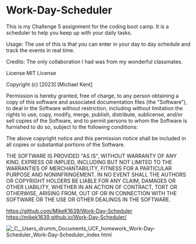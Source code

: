 # Work-Day-Scheduler
This is my Challenge 5 assignment for the coding boot camp. It is a scheduler to help you keep up with your daily tasks.

Usage: The use of this is that you can enter in your day to day schedule and track the events in real time.

Credits: The only collaboration I had was from my wonderful classmates.

License MIT License

Copyright (c) [2023] [Michael Kent]

Permission is hereby granted, free of charge, to any person obtaining a copy of this software and associated documentation files (the "Software"), to deal in the Software without restriction, including without limitation the rights to use, copy, modify, merge, publish, distribute, sublicense, and/or sell copies of the Software, and to permit persons to whom the Software is furnished to do so, subject to the following conditions:

The above copyright notice and this permission notice shall be included in all copies or substantial portions of the Software.

THE SOFTWARE IS PROVIDED "AS IS", WITHOUT WARRANTY OF ANY KIND, EXPRESS OR IMPLIED, INCLUDING BUT NOT LIMITED TO THE WARRANTIES OF MERCHANTABILITY, FITNESS FOR A PARTICULAR PURPOSE AND NONINFRINGEMENT. IN NO EVENT SHALL THE AUTHORS OR COPYRIGHT HOLDERS BE LIABLE FOR ANY CLAIM, DAMAGES OR OTHER LIABILITY, WHETHER IN AN ACTION OF CONTRACT, TORT OR OTHERWISE, ARISING FROM, OUT OF OR IN CONNECTION WITH THE SOFTWARE OR THE USE OR OTHER DEALINGS IN THE SOFTWARE.
 
 
 https://github.com/MikeK1639/Work-Day-Scheduler
https://mikek1639.github.io/Work-Day-Scheduler/


![_C__Users_drumm_Documents_UCF_homework_Work-Day-Scheduler_Work-Day-Scheduler_index html](https://user-images.githubusercontent.com/126822125/230520948-10470b72-93b2-440b-9961-ec244e47587d.png)
